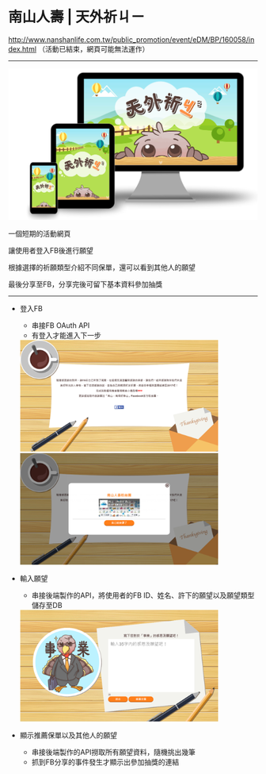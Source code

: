 南山人壽 | 天外祈ㄐㄧ
=====================
http://www.nanshanlife.com.tw/public_promotion/event/eDM/BP/160058/index.html
（活動已結束，網頁可能無法運作）

----

<img src="/static/works/images/5-1.png" class="img-responsive" alt="RWD"/>

一個短期的活動網頁

讓使用者登入FB後進行願望

根據選擇的祈願類型介紹不同保單，還可以看到其他人的願望

最後分享至FB，分享完後可留下基本資料參加抽獎

------

- 登入FB
    - 串接FB OAuth API
    - 有登入才能進入下一步

    <img src="/static/works/images/5-3.png" class="img-responsive" style="display:inline-block;max-width: 400px" alt=""/>
    <img src="/static/works/images/5-7.png" class="img-responsive" style="display:inline-block;max-width: 400px" alt=""/>

- 輸入願望
    - 串接後端製作的API，將使用者的FB ID、姓名、許下的願望以及願望類型儲存至DB

    <img src="/static/works/images/5-8.png" class="img-responsive" style="display:inline-block;max-width: 400px" alt=""/>

- 顯示推薦保單以及其他人的願望
    - 串接後端製作的API撈取所有願望資料，隨機挑出幾筆
    - 抓到FB分享的事件發生才顯示出參加抽獎的連結
<img src="/static/works/images/5-2.gif" class="img-responsive" alt=""/>